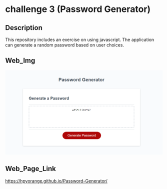 # challenge 3 (Password Generator)

## Description
This repository includes an exercise on using javascript. The application can generate a random password based on user choices.

## Web_Img
![Web brief](./assets/img/pwg_sample.png "Web sample")

## Web_Page_Link
https://hpyorange.github.io/Password-Generator/